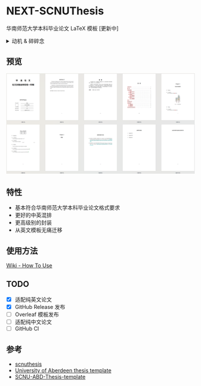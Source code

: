 # NEXT-SCNUThesis

华南师范大学本科毕业论文 LaTeX 模板 [更新中]

<details>
  <summary>动机 & 碎碎念</summary>
  起因是作者毕业论文需要将同一篇论文内容以两种不同的模板（华南师范大学和阿伯丁大学）分别提交，而阿伯丁提供了 LaTeX 模板，华南师范大学的模板则是 Word 的。而要将 1.5万词的英文论文（公式、引用、图表）从 LaTeX 模板迁移到 Word 模板，懂的都懂。更窒息的是，在华师的毕业论文要求中，不能完全不出现中文，而本专业又要求英文写作，这就导致必须在 LaTeX 模板中混排中文和英文。作者已经基本完成英文 LaTeX 模板下的毕业论文，鉴于此，一个能无痛迁移且符合华南师范大学本科毕业论文格式要求的 LaTeX 模板就成为刚需了。本项目部分细节参考了scnuthesis，从空白模板头尽可能简洁地手撕了这个项目。亲测从本人的英文 LaTeX 论文初步迁移到本模板耗时约 10 分钟，即可大致符合要求。至于是否最终符合还待今年作者毕业的检验。
</details>

## 预览

![preview](fig/example.png)

## 特性

- 基本符合华南师范大学本科毕业论文格式要求
- 更好的中英混排
- 更高级别的封装
- 从英文模板无痛迁移

## 使用方法

[Wiki - How To Use](https://github.com/FaterYU/NEXT-SCNUThesis/wiki/How-To-Use)

## TODO

- [x] 适配纯英文论文
- [x] GitHub Release 发布
- [ ] Overleaf 模板发布
- [ ] 适配纯中文论文
- [ ] GitHub CI

## 参考

- [scnuthesis](https://github.com/scnu/scnuthesis)
- [University of Aberdeen thesis template](https://www.overleaf.com/latex/templates/university-of-aberdeen-thesis-template/jzrbyqmggygd)
- [SCNU-ABD-Thesis-template](https://github.com/kikixiong/SCNU-ABD-Thesis-template)
